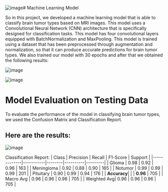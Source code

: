 ![image](https://github.com/user-attachments/assets/0ba460ba-d9f8-40f4-9721-eea798926a76)# Machine Learning Model

So in this project, we developed a machine learning model that is able to classify brain tumor types based on MRI images. This model uses a Convolutional Neural Network (CNN) architecture that is specifically designed for classification tasks. This model has four convolutional layers equipped with BatchNormalization and MaxPooling. This model is trained using a dataset that has been preprocessed through augmentation and normalization, so that it can produce accurate predictions for brain tumor types. We also trained our model with 30 epochs and after that we obtained the following results:

![image](![image](https://github.com/user-attachments/assets/3ea4a173-81ae-41ca-a88e-804d879616ea)
)

![image](![image](https://github.com/user-attachments/assets/0a5c098b-8c71-44a8-8865-f2cb5c10fe57)
)

# Model Evaluation on Testing Data
To evaluate the performance of the model in classifying brain tumor types, we used the Confusion Matrix and Classification Report.

## Here are the results:
![image](https://github.com/user-attachments/assets/525991b0-ac51-4ad2-bb65-b4cb1e8cdf00)

Classification Report:
| Class       | Precision | Recall | F1-Score | Support |
|-------------|-----------|--------|----------|---------|
| Glioma      | 0.98      | 0.92   | 0.96     | 163     |
| Meningioma  | 0.92      | 0.88   | 0.90     | 165     | 
| Notumor     | 0.99      | 0.99   | 0.99     | 201     | 
| Pituitary   | 0.90      | 0.99   | 0.94     | 176     | 
| **Accuracy**|           |        | **0.96** | 705     |
| Macro Avg   | 0.96      | 0.96   | 0.96     | 705     |
| Weighted Avg| 0.96      | 0.96   | 0.96     | 705     |
